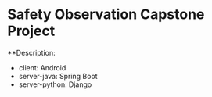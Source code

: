# Safety Observation Capstone Project
**Description:<br />
- client: Android<br />
- server-java: Spring Boot<br />
- server-python: Django<br />
